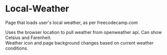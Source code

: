 # Local-Weather
Page that loads user's local weather, as per freecodecamp.com

Uses the browser location to pull weather from openweather api.  Can show Celsius and Farenheit.  
Weather icon and page background changes based on current weather conditions.
